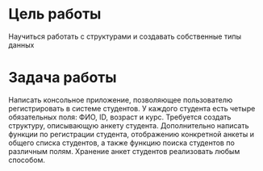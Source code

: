 # Цель работы
Научиться работать с структурами и создавать собственные типы данных

# Задача работы 
Написать консольное приложение, позволяющее пользователю регистрировать в системе студентов. 
У каждого студента есть четыре обязательных поля: ФИО, ID, возраст и курс. 
Требуется создать структуру, описывающую анкету студента. Дополнительно написать функции по регистрации студента, 
отображению конкретной анкеты и общего списка студентов, а также функцию поиска студентов по различным полям. 
Хранение анкет студентов реализовать любым способом.
